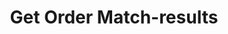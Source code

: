 ---
title: Get Order Match-results
position_number: 1.9
type: get
description: API Key Permission：Read <br/>
             
parameters:
  - name: 
    content: 
content_markdown: |-
  The return data contains a list and each item in the list represents a match result.
  {: .info }

  This endpoint returns the match results of past and open orders based on specific search criteria.
left_code_blocks:
  - code_block: |-
           GET /v1.0/trades/spot/orders/{orderId}/match-results
    title: HTTP REQUEST
    language: java
right_code_blocks:
  - code_block: |2-
      {
         "code": "200",
         "message": "success",
         "data": [{
            order_id:"T08128123000582660096",
            amount:"1000.0",
            price:"10.0",
            turnover:"100.0",
            fee:"0.2",
            time:"1605164996"
          }]
      }
    title: Response
    language: json
  - code_block: |2-
      {
        "data": null,
        "code": "400",
        "message": "error message here"
      }
    title: Error
    language: json
---